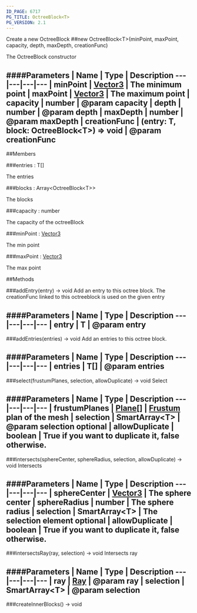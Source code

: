 ```yaml
---
ID_PAGE: 6717
PG_TITLE: OctreeBlock<T>
PG_VERSION: 2.1
---
```


Create a new OctreeBlock
##new OctreeBlock&lt;T&gt;(minPoint, maxPoint, capacity, depth, maxDepth, creationFunc)



The OctreeBlock constructor




####Parameters
 | Name | Type | Description
---|---|---|---
 | minPoint | [Vector3](page.php?p=6751) | The minimum point
 | maxPoint | [Vector3](page.php?p=6751) | The maximum point
 | capacity | number | @param capacity
 | depth | number | @param depth
 | maxDepth | number | @param maxDepth
 | creationFunc | (entry: T, block: OctreeBlock&lt;T&gt;) =&gt; void | @param creationFunc
---

##Members

###entries : T[]




The entries



###blocks : Array&lt;OctreeBlock&lt;T&gt;&gt;




The blocks



###capacity : number




The capacity of the octreeBlock



###minPoint : [Vector3](page.php?p=6751)




The min point



###maxPoint : [Vector3](page.php?p=6751)




The max point











##Methods

###addEntry(entry) &rarr; void
Add an entry to this octree block. The creationFunc linked to this octreeblock is used on the given entry





####Parameters
 | Name | Type | Description
---|---|---|---
 | entry | T | @param entry
---

###addEntries(entries) &rarr; void
Add an entries to this octree block.





####Parameters
 | Name | Type | Description
---|---|---|---
 | entries | T[] | @param entries
---

###select(frustumPlanes, selection, allowDuplicate) &rarr; void
Select





####Parameters
 | Name | Type | Description
---|---|---|---
 | frustumPlanes | [Plane](page.php?p=6755)[] | [Frustum](page.php?p=6757) plan of the mesh
 | selection | SmartArray&lt;T&gt; | @param selection
optional | allowDuplicate | boolean | True if you want to duplicate it, false otherwise.
---

###intersects(sphereCenter, sphereRadius, selection, allowDuplicate) &rarr; void
Intersects





####Parameters
 | Name | Type | Description
---|---|---|---
 | sphereCenter | [Vector3](page.php?p=6751) | The sphere center
 | sphereRadius | number | The sphere radius
 | selection | SmartArray&lt;T&gt; | The selection element
optional | allowDuplicate | boolean | True if you want to duplicate it, false otherwise.
---

###intersectsRay(ray, selection) &rarr; void
Intersects ray





####Parameters
 | Name | Type | Description
---|---|---|---
 | ray | [Ray](page.php?p=6758) | @param ray
 | selection | SmartArray&lt;T&gt; | @param selection
---

###createInnerBlocks() &rarr; void

